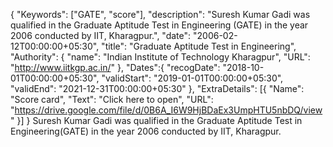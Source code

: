 {
    "Keywords": ["GATE", "score"],
    "description": "Suresh Kumar Gadi was qualified in the Graduate Aptitude Test in Engineering (GATE) in the year 2006 conducted by IIT, Kharagpur.",
    "date": "2006-02-12T00:00:00+05:30",
    "title": "Graduate Aptitude Test in Engineering",
    "Authority": {
        "name": "Indian Institute of Technology Kharagpur",
        "URL": "http://www.iitkgp.ac.in/"
    },
    "Dates":{
        "recogDate": "2018-10-01T00:00:00+05:30",
        "validStart": "2019-01-01T00:00:00+05:30",
        "validEnd": "2021-12-31T00:00:00+05:30"
    },
    "ExtraDetails": [{
        "Name": "Score card",
        "Text": "Click here to open",
        "URL": "https://drive.google.com/file/d/0B6A_I6W9HjBDaEx3UmpHTU5nbDQ/view"
    }]
}
Suresh Kumar Gadi was qualified in the Graduate Aptitude Test in Engineering(GATE) in the year 2006 conducted by IIT, Kharagpur.